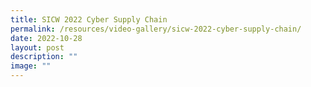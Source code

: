 ```yaml
---
title: SICW 2022 Cyber Supply Chain
permalink: /resources/video-gallery/sicw-2022-cyber-supply-chain/
date: 2022-10-28
layout: post
description: ""
image: ""
---
```


